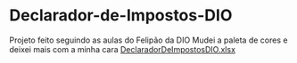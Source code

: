 # Declarador-de-Impostos-DIO
Projeto feito seguindo as aulas do Felipão da DIO
Mudei a paleta de cores e deixei mais com a minha cara
[DeclaradorDeImpostosDIO.xlsx](https://github.com/user-attachments/files/20678535/DeclaradorDeImpostosDIO.xlsx)
